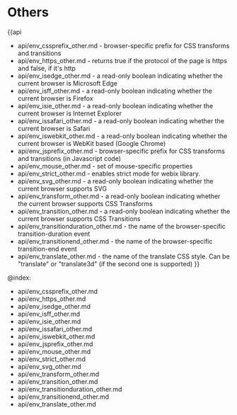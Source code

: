 Others
=======

{{api
- api/env_cssprefix_other.md - browser-specific prefix for CSS transforms and transitions
- api/env_https_other.md - returns true if the protocol of the page is https and false, if it's http
- api/env_isedge_other.md - a read-only boolean indicating whether the current browser is Microsoft Edge
- api/env_isff_other.md - a read-only boolean indicating whether the current browser is Firefox
- api/env_isie_other.md - a read-only boolean indicating whether the current browser is Internet Explorer
- api/env_issafari_other.md - a read-only boolean indicating whether the current browser is Safari
- api/env_iswebkit_other.md - a read-only boolean indicating whether the current browser is WebKit based (Google Chrome)
- api/env_jsprefix_other.md - browser-specific prefix for CSS transforms and transitions (in Javascript code)
- api/env_mouse_other.md - set of mouse-specific properties
- api/env_strict_other.md - enables strict mode for webix library.
- api/env_svg_other.md - a read-only boolean indicating whether the current browser supports SVG
- api/env_transform_other.md - a read-only boolean indicating whether the current browser supports CSS Transforms
- api/env_transition_other.md - a read-only boolean indicating whether the current browser supports CSS Transitions
- api/env_transitionduration_other.md - the name of the browser-specific transition-duration event
- api/env_transitionend_other.md - the name of the browser-specific transition-end event
- api/env_translate_other.md - the name of the translate CSS style. Can be "translate" or "translate3d" (if the second one is supported)
}}

@index:
- api/env_cssprefix_other.md
- api/env_https_other.md
- api/env_isedge_other.md
- api/env_isff_other.md
- api/env_isie_other.md
- api/env_issafari_other.md
- api/env_iswebkit_other.md
- api/env_jsprefix_other.md
- api/env_mouse_other.md
- api/env_strict_other.md
- api/env_svg_other.md
- api/env_transform_other.md
- api/env_transition_other.md
- api/env_transitionduration_other.md
- api/env_transitionend_other.md
- api/env_translate_other.md


